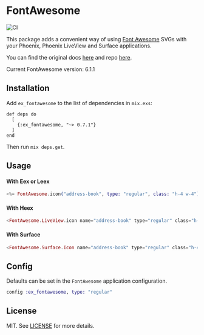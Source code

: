 # FontAwesome

![CI](https://github.com/miguel-s/ex_fontawesome/actions/workflows/ci.yml/badge.svg)

This package adds a convenient way of using [Font Awesome](https://fontawesome.com) SVGs with your Phoenix, Phoenix LiveView and Surface applications.

You can find the original docs [here](https://fontawesome.com) and repo [here](https://github.com/FortAwesome/Font-Awesome).

Current FontAwesome version: 6.1.1

## Installation

Add `ex_fontawesome` to the list of dependencies in `mix.exs`:

    def deps do
      [
        {:ex_fontawesome, "~> 0.7.1"}
      ]
    end

Then run `mix deps.get`.

## Usage

#### With Eex or Leex

```elixir
<%= FontAwesome.icon("address-book", type: "regular", class: "h-4 w-4") %>
```

#### With Heex

```elixir
<FontAwesome.LiveView.icon name="address-book" type="regular" class="h-4 w-4" />
```

#### With Surface

```elixir
<FontAwesome.Surface.Icon name="address-book" type="regular" class="h-4 w-4" />
```

## Config

Defaults can be set in the `FontAwesome` application configuration.

```elixir
config :ex_fontawesome, type: "regular"
```

## License

MIT. See [LICENSE](https://github.com/miguel-s/ex_fontawesome/blob/master/LICENSE) for more details.
